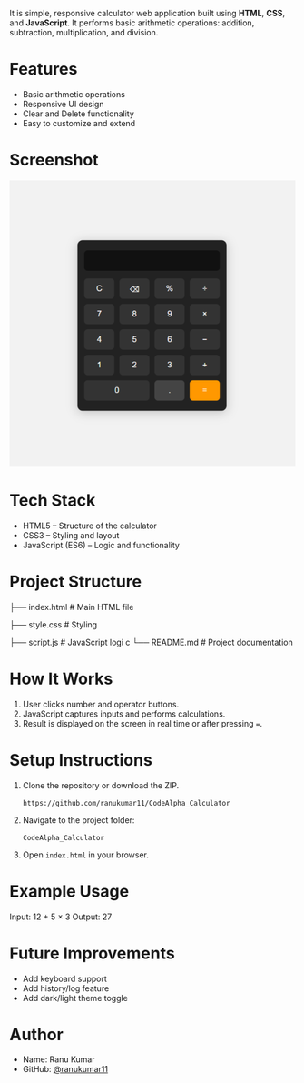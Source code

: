 

It is simple, responsive calculator web application built using **HTML**, **CSS**, and **JavaScript**. It performs basic arithmetic operations: addition, subtraction, multiplication, and division.

# Features

- Basic arithmetic operations
- Responsive UI design
- Clear and Delete functionality
- Easy to customize and extend

# Screenshot

![Calculator Screenshot](Screenshot1.PNG) 

# Tech Stack

- HTML5 – Structure of the calculator
- CSS3 – Styling and layout
- JavaScript (ES6) – Logic and functionality

# Project Structure
 
├── index.html # Main HTML file

├── style.css # Styling

├── script.js # JavaScript logi
c
└── README.md # Project documentation

 # How It Works

1. User clicks number and operator buttons.
2. JavaScript captures inputs and performs calculations.
3. Result is displayed on the screen in real time or after pressing `=`.

# Setup Instructions

1. Clone the repository or download the ZIP.
    ```
    https://github.com/ranukumar11/CodeAlpha_Calculator
    ```
2. Navigate to the project folder:
    ```
    CodeAlpha_Calculator
    ```
3. Open `index.html` in your browser.

 # Example Usage

 Input: 12 + 5 × 3
 Output: 27
   
# Future Improvements

- Add keyboard support
- Add history/log feature
- Add dark/light theme toggle

# Author

- Name: Ranu Kumar
- GitHub: [@ranukumar11](https://github.com/ranukumar11)



